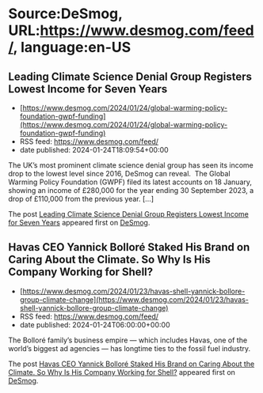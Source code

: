 # Source:DeSmog, URL:https://www.desmog.com/feed/, language:en-US

## Leading Climate Science Denial Group Registers Lowest Income for Seven Years
 - [https://www.desmog.com/2024/01/24/global-warming-policy-foundation-gwpf-funding](https://www.desmog.com/2024/01/24/global-warming-policy-foundation-gwpf-funding)
 - RSS feed: https://www.desmog.com/feed/
 - date published: 2024-01-24T18:09:54+00:00

<p>The UK’s most prominent climate science denial group has seen its income drop to the lowest level since 2016, DeSmog can reveal.&#160; The Global Warming Policy Foundation (GWPF) filed its latest accounts on 18 January, showing an income of £280,000 for the year ending 30 September 2023, a drop of £110,000 from the previous year. [&#8230;]</p>
<p>The post <a href="https://www.desmog.com/2024/01/24/global-warming-policy-foundation-gwpf-funding/">Leading Climate Science Denial Group Registers Lowest Income for Seven Years</a> appeared first on <a href="https://www.desmog.com">DeSmog</a>.</p>

## Havas CEO Yannick Bolloré Staked His Brand on Caring About the Climate. So Why Is His Company Working for Shell?
 - [https://www.desmog.com/2024/01/23/havas-shell-yannick-bollore-group-climate-change](https://www.desmog.com/2024/01/23/havas-shell-yannick-bollore-group-climate-change)
 - RSS feed: https://www.desmog.com/feed/
 - date published: 2024-01-24T06:00:00+00:00

<p>The Bolloré family’s business empire — which includes Havas, one of the world’s biggest ad agencies — has longtime ties to the fossil fuel industry.</p>
<p>The post <a href="https://www.desmog.com/2024/01/23/havas-shell-yannick-bollore-group-climate-change/">Havas CEO Yannick Bolloré Staked His Brand on Caring About the Climate. So Why Is His Company Working for Shell?</a> appeared first on <a href="https://www.desmog.com">DeSmog</a>.</p>

